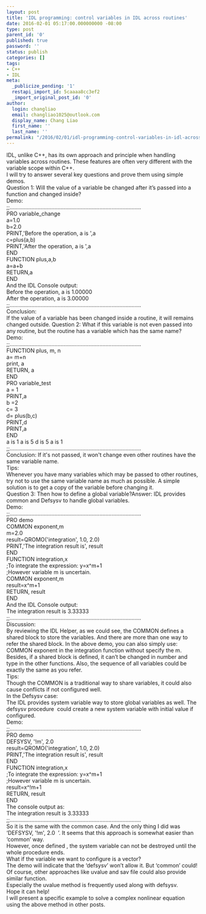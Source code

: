 ```yaml
---
layout: post
title: 'IDL programming: control variables in IDL across routines'
date: 2016-02-01 05:17:00.000000000 -08:00
type: post
parent_id: '0'
published: true
password: ''
status: publish
categories: []
tags:
- C++
- IDL
meta:
  _publicize_pending: '1'
  restapi_import_id: 5caaaa8cc3ef2
  _import_original_post_id: '0'
author:
  login: changliao
  email: changliao1025@outlook.com
  display_name: Chang Liao
  first_name: ''
  last_name: ''
permalink: "/2016/02/01/idl-programming-control-variables-in-idl-across-routines/"
---
```

IDL, unlike C++, has its own approach and principle when handling variables across routines. These features are often very different with the variable scope within C++.  
I will try to answer several key questions and prove them using simple demos.  
Question 1: Will the value of a variable be changed after it’s passed into a function and changed inside?   
Demo:  
;;.....................................................................................  
PRO variable\_change  
a=1.0  
b=2.0  
PRINT,'Before the operation, a is ',a  
c=plus(a,b)  
PRINT,'After the operation, a is ',a  
END  
FUNCTION plus,a,b  
a=a+b  
RETURN,a  
END  
And the IDL Console output:  
Before the operation, a is 1.00000  
After the operation, a is 3.00000  
;;.....................................................................................  
Conclusion:  
If the value of a variable has been changed inside a routine, it will remains changed outside. Question 2: What if this variable is not even passed into any routine, but the routine has a variable which has the same name?  
Demo:  
;;.....................................................................................  
FUNCTION plus, m, n  
a= m+n  
print, a  
RETURN, a  
END  
PRO variable\_test  
a = 1  
PRINT,a  
b =2  
c= 3  
d= plus(b,c)  
PRINT,d  
PRINT,a  
END  
a is 1 a is 5 d is 5 a is 1  
;;.....................................................................................  
Conclusion: If it's not passed, it won't change even other routines have the same variable name.  
Tips:  
Whenever you have many variables which may be passed to other routines, try not to use the same variable name as much as possible. A simple solution is to get a copy of the variable before changing it.  
Question 3: Then how to define a global variable?Answer: IDL provides common and Defsysv to handle global variables.  
Demo:  
;;.....................................................................................  
PRO demo  
COMMON exponent,m  
m=2.0  
result=QROMO('integration', 1.0, 2.0)  
PRINT,'The integration result is', result  
END  
FUNCTION integration,x  
;To integrate the expression: y=x^m+1  
;However variable m is uncertain.  
COMMON exponent,m  
result=x^m+1  
RETURN, result  
END  
And the IDL Console output:  
The integration result is 3.33333  
;;.....................................................................................  
Discussion:  
By reviewing the IDL Helper, as we could see, the COMMON defines a shared block to store the variables. And there are more than one way to refer the shared block. In the above demo, you can also simply use: COMMON exponent in the integration function without specify the m.   
Besides, if a shared block is defined, it can’t be changed in number and type in the other functions. Also, the sequence of all variables could be exactly the same as you refer.  
Tips:  
Though the COMMON is a traditional way to share variables, it could also cause conflicts if not configured well.  
In the Defsysv case:  
The IDL provides system variable way to store global variables as well. The defsysv procedure&nbsp; could create a new system variable with initial value if configured.  
Demo:  
;;.....................................................................................  
PRO demo  
DEFSYSV, '!m', 2.0  
result=QROMO('integration', 1.0, 2.0)  
PRINT,'The integration result is', result  
END  
FUNCTION integration,x  
;To integrate the expression: y=x^m+1  
;However variable m is uncertain.  
result=x^!m+1  
RETURN, result  
END  
The console output as:  
The integration result is 3.33333  
;;.....................................................................................  
So it is the same with the common case. And the only thing I did was ‘DEFSYSV, '!m', 2.0&nbsp; ’. It seems that this approach is somewhat easier than ‘common’ way.  
However, once defined , the system variable can not be destroyed until the whole procedure ends.  
What if the variable we want to configure is a vector?  
The demo will indicate that the ‘defsysv’ won’t allow it. But ‘common’ could!  
Of course, other approaches like uvalue and sav file could also provide similar function.  
Especially the uvalue method is frequently used along with defsysv.  
Hope it can help!  
I will present a specific example to solve a complex nonlinear equation using the above method in other posts.

